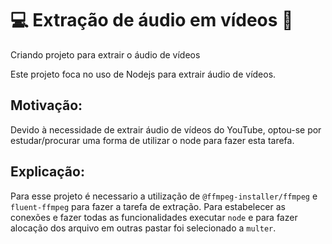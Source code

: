 # :computer: Extração de áudio em vídeos :musical_score:

Criando projeto para extrair o áudio de vídeos

Este projeto foca no uso de Nodejs para extrair áudio de vídeos. 

## Motivação:

Devido à necessidade de extrair áudio de vídeos do YouTube, optou-se por estudar/procurar uma forma de utilizar o node para fazer esta tarefa.

## Explicação: 

Para esse projeto é necessario a utilização de ``` @ffmpeg-installer/ffmpeg ``` e ``` fluent-ffmpeg ``` para fazer a tarefa de extração. Para estabelecer as conexões e fazer todas as funcionalidades executar ``` node ``` e para fazer alocação dos arquivo em outras pastar foi selecionado a ``` multer ```.

